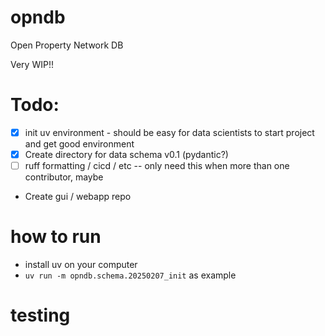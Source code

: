 # opndb
Open Property Network DB

Very WIP!!

# Todo:
- [x] init uv environment - should be easy for data scientists to start project and get good environment
- [x] Create directory for data schema v0.1 (pydantic?)
- [ ] ruff formatting / cicd / etc -- only need this when more than one contributor, maybe

- Create gui / webapp repo

# how to run
- install uv on your computer
- `uv run -m opndb.schema.20250207_init` as example

# testing